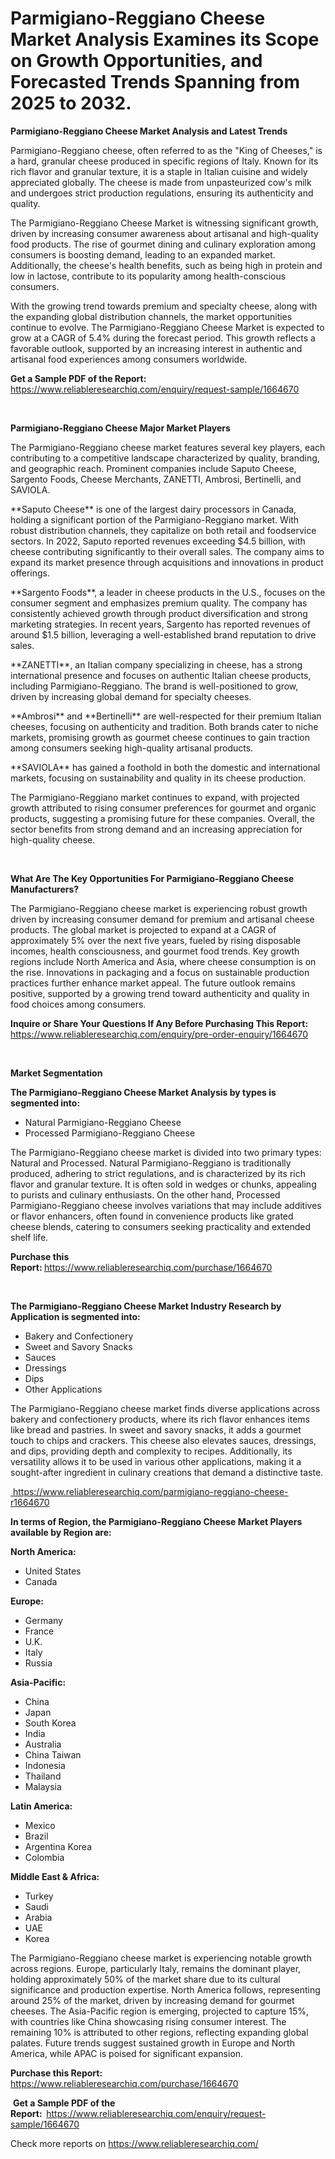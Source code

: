 <p><h1>Parmigiano-Reggiano Cheese Market Analysis Examines its Scope on Growth Opportunities, and Forecasted Trends Spanning from 2025 to 2032.</h1></p><p><strong>Parmigiano-Reggiano Cheese Market Analysis and Latest Trends</strong></p>
<p><p>Parmigiano-Reggiano cheese, often referred to as the "King of Cheeses," is a hard, granular cheese produced in specific regions of Italy. Known for its rich flavor and granular texture, it is a staple in Italian cuisine and widely appreciated globally. The cheese is made from unpasteurized cow's milk and undergoes strict production regulations, ensuring its authenticity and quality.</p><p>The Parmigiano-Reggiano Cheese Market is witnessing significant growth, driven by increasing consumer awareness about artisanal and high-quality food products. The rise of gourmet dining and culinary exploration among consumers is boosting demand, leading to an expanded market. Additionally, the cheese's health benefits, such as being high in protein and low in lactose, contribute to its popularity among health-conscious consumers.</p><p>With the growing trend towards premium and specialty cheese, along with the expanding global distribution channels, the market opportunities continue to evolve. The Parmigiano-Reggiano Cheese Market is expected to grow at a CAGR of 5.4% during the forecast period. This growth reflects a favorable outlook, supported by an increasing interest in authentic and artisanal food experiences among consumers worldwide.</p></p>
<p><strong>Get a Sample PDF of the Report:&nbsp;</strong> <a href="https://www.reliableresearchiq.com/enquiry/request-sample/1664670?utm_campaign=3505&utm_medium=2&utm_source=Github&utm_content=ia&utm_term=23032025&utm_id=parmigiano-reggiano-cheese">https://www.reliableresearchiq.com/enquiry/request-sample/1664670</a></p>
<p>&nbsp;</p>
<p><strong>Parmigiano-Reggiano Cheese Major Market Players</strong></p>
<p><p>The Parmigiano-Reggiano cheese market features several key players, each contributing to a competitive landscape characterized by quality, branding, and geographic reach. Prominent companies include Saputo Cheese, Sargento Foods, Cheese Merchants, ZANETTI, Ambrosi, Bertinelli, and SAVIOLA.</p><p>**Saputo Cheese** is one of the largest dairy processors in Canada, holding a significant portion of the Parmigiano-Reggiano market. With robust distribution channels, they capitalize on both retail and foodservice sectors. In 2022, Saputo reported revenues exceeding $4.5 billion, with cheese contributing significantly to their overall sales. The company aims to expand its market presence through acquisitions and innovations in product offerings.</p><p>**Sargento Foods**, a leader in cheese products in the U.S., focuses on the consumer segment and emphasizes premium quality. The company has consistently achieved growth through product diversification and strong marketing strategies. In recent years, Sargento has reported revenues of around $1.5 billion, leveraging a well-established brand reputation to drive sales.</p><p>**ZANETTI**, an Italian company specializing in cheese, has a strong international presence and focuses on authentic Italian cheese products, including Parmigiano-Reggiano. The brand is well-positioned to grow, driven by increasing global demand for specialty cheeses.</p><p>**Ambrosi** and **Bertinelli** are well-respected for their premium Italian cheeses, focusing on authenticity and tradition. Both brands cater to niche markets, promising growth as gourmet cheese continues to gain traction among consumers seeking high-quality artisanal products.</p><p>**SAVIOLA** has gained a foothold in both the domestic and international markets, focusing on sustainability and quality in its cheese production.</p><p>The Parmigiano-Reggiano market continues to expand, with projected growth attributed to rising consumer preferences for gourmet and organic products, suggesting a promising future for these companies. Overall, the sector benefits from strong demand and an increasing appreciation for high-quality cheese.</p></p>
<p>&nbsp;</p>
<p><strong>What Are The Key Opportunities For Parmigiano-Reggiano Cheese Manufacturers?</strong></p>
<p><p>The Parmigiano-Reggiano cheese market is experiencing robust growth driven by increasing consumer demand for premium and artisanal cheese products. The global market is projected to expand at a CAGR of approximately 5% over the next five years, fueled by rising disposable incomes, health consciousness, and gourmet food trends. Key growth regions include North America and Asia, where cheese consumption is on the rise. Innovations in packaging and a focus on sustainable production practices further enhance market appeal. The future outlook remains positive, supported by a growing trend toward authenticity and quality in food choices among consumers.</p></p>
<p><strong>Inquire or Share Your Questions If Any Before Purchasing This Report:</strong> <a href="https://www.reliableresearchiq.com/enquiry/pre-order-enquiry/1664670?utm_campaign=3505&utm_medium=2&utm_source=Github&utm_content=ia&utm_term=23032025&utm_id=parmigiano-reggiano-cheese">https://www.reliableresearchiq.com/enquiry/pre-order-enquiry/1664670</a></p>
<p>&nbsp;</p>
<p><strong>Market Segmentation</strong></p>
<p><strong>The Parmigiano-Reggiano Cheese Market Analysis by types is segmented into:</strong></p>
<p><ul><li>Natural Parmigiano-Reggiano Cheese</li><li>Processed Parmigiano-Reggiano Cheese</li></ul></p>
<p><p>The Parmigiano-Reggiano cheese market is divided into two primary types: Natural and Processed. Natural Parmigiano-Reggiano is traditionally produced, adhering to strict regulations, and is characterized by its rich flavor and granular texture. It is often sold in wedges or chunks, appealing to purists and culinary enthusiasts. On the other hand, Processed Parmigiano-Reggiano cheese involves variations that may include additives or flavor enhancers, often found in convenience products like grated cheese blends, catering to consumers seeking practicality and extended shelf life.</p></p>
<p><strong>Purchase this Report:&nbsp;</strong><a href="https://www.reliableresearchiq.com/purchase/1664670?utm_campaign=3505&utm_medium=2&utm_source=Github&utm_content=ia&utm_term=23032025&utm_id=parmigiano-reggiano-cheese">https://www.reliableresearchiq.com/purchase/1664670</a></p>
<p>&nbsp;</p>
<p><strong>The Parmigiano-Reggiano Cheese Market Industry Research by Application is segmented into:</strong></p>
<p><ul><li>Bakery and Confectionery</li><li>Sweet and Savory Snacks</li><li>Sauces</li><li>Dressings</li><li>Dips</li><li>Other Applications</li></ul></p>
<p><p>The Parmigiano-Reggiano cheese market finds diverse applications across bakery and confectionery products, where its rich flavor enhances items like bread and pastries. In sweet and savory snacks, it adds a gourmet touch to chips and crackers. This cheese also elevates sauces, dressings, and dips, providing depth and complexity to recipes. Additionally, its versatility allows it to be used in various other applications, making it a sought-after ingredient in culinary creations that demand a distinctive taste.</p></p>
<p><a href="https://www.reliableresearchiq.com/parmigiano-reggiano-cheese-r1664670?utm_campaign=3505&utm_medium=2&utm_source=Github&utm_content=ia&utm_term=23032025&utm_id=parmigiano-reggiano-cheese">&nbsp;https://www.reliableresearchiq.com/parmigiano-reggiano-cheese-r1664670</a></p>
<p><strong>In terms of Region, the Parmigiano-Reggiano Cheese Market Players available by Region are:</strong></p>
<p>
    <p> <strong> North America: </strong>
        <ul>
            <li>United States</li>
            <li>Canada</li>
        </ul>
        </p> 
    <p> <strong> Europe: </strong>
        <ul>
            <li>Germany</li>
            <li>France</li>
            <li>U.K.</li>
            <li>Italy</li>
            <li>Russia</li>
        </ul>
        </p> 
    <p> <strong> Asia-Pacific: </strong>
        <ul>
            <li>China</li>
            <li>Japan</li>
            <li>South Korea</li>
            <li>India</li>
            <li>Australia</li>
            <li>China Taiwan</li>
            <li>Indonesia</li>
            <li>Thailand</li>
            <li>Malaysia</li>
        </ul>
        </p> 
    <p> <strong> Latin America: </strong>
        <ul>
            <li>Mexico</li>
            <li>Brazil</li>
            <li>Argentina Korea</li>
            <li>Colombia</li>
        </ul>
        </p> 
    <p> <strong> Middle East & Africa: </strong>
        <ul>
            <li>Turkey</li>
            <li>Saudi</li>
            <li>Arabia</li>
            <li>UAE</li>
            <li>Korea</li>
        </ul>
    </p>
    </p>
<p><p>The Parmigiano-Reggiano cheese market is experiencing notable growth across regions. Europe, particularly Italy, remains the dominant player, holding approximately 50% of the market share due to its cultural significance and production expertise. North America follows, representing around 25% of the market, driven by increasing demand for gourmet cheeses. The Asia-Pacific region is emerging, projected to capture 15%, with countries like China showcasing rising consumer interest. The remaining 10% is attributed to other regions, reflecting expanding global palates. Future trends suggest sustained growth in Europe and North America, while APAC is poised for significant expansion.</p></p>
<p><strong>Purchase this Report: </strong><a href="https://www.reliableresearchiq.com/purchase/1664670?utm_campaign=3505&utm_medium=2&utm_source=Github&utm_content=ia&utm_term=23032025&utm_id=parmigiano-reggiano-cheese">https://www.reliableresearchiq.com/purchase/1664670</a></p>
<p>&nbsp;<strong>Get a Sample PDF of the Report:&nbsp;&nbsp;</strong><a href="https://www.reliableresearchiq.com/enquiry/request-sample/1664670?utm_campaign=3505&utm_medium=2&utm_source=Github&utm_content=ia&utm_term=23032025&utm_id=parmigiano-reggiano-cheese">https://www.reliableresearchiq.com/enquiry/request-sample/1664670</a></p>
<p><strong></strong></p>
<p>Check more reports on <a href="https://www.reliableresearchiq.com/?utm_campaign=3505&utm_medium=2&utm_source=Github&utm_content=ia&utm_term=23032025&utm_id=parmigiano-reggiano-cheese">https://www.reliableresearchiq.com/</a></p>